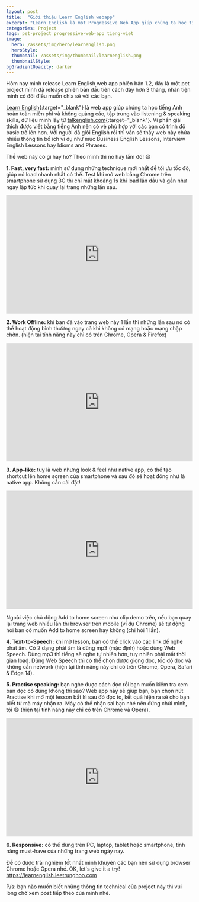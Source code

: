 ```yaml
---
layout: post
title:  "Giới thiệu Learn English webapp"
excerpt: "Learn English là một Progressive Web App giúp chúng ta học tiếng Anh"
categories: Project
tags: pet-project progressive-web-app tieng-viet
image:
  hero: /assets/img/hero/learnenglish.png
  heroStyle: 
  thumbnail: /assets/img/thumbnail/learnenglish.png
  thumbnailStyle:
bgGradientOpacity: darker
---
```


Hôm nay mình release Learn English web app phiên bản 1.2, đây là một pet project mình đã release phiên bản đầu tiên cách đây hơn 3 tháng, nhân tiện mình có đôi điều muốn chia sẽ với các bạn.

[Learn English](https://learnenglish.leetrunghoo.com){:target="_blank"} là web app giúp chúng ta học tiếng Anh hoàn toàn miễn phí và không quảng cáo, tập trung vào listening & speaking skills, dữ liệu mình lấy từ [talkenglish.com](http://www.talkenglish.com){:target="_blank"}. Vì phần giải thích được viết bằng tiếng Anh nên có vẻ phù hợp với các bạn có trình độ basic trở lên hơn. Với người đã giỏi English rồi thì vẫn sẽ thấy web này chứa nhiều thông tin bổ ích ví dụ như mục Business English Lessons, Interview English Lessons hay Idioms and Phrases.

Thế web này có gì hay ho? Theo mình thì nó hay lắm đó! :smile:

**1. Fast, very fast:** mình sử dụng những technique mới nhất để tối ưu tốc độ, giúp nó load nhanh nhất có thể. Test khi mở web bằng Chrome trên smartphone sử dụng 3G thì chỉ mất khoảng 1s khi load lần đầu và gần như ngay lập tức khi quay lại trang những lần sau.

<iframe width="100%" height="320" src="https://www.youtube.com/embed/nuJf_K5fxn0" frameborder="0" allowfullscreen></iframe>

**2. Work Offline:** khi bạn đã vào trang web này 1 lần thì những lần sau nó có thể hoạt động bình thường ngay cả khi không có mạng hoặc mạng chập chờn. (hiện tại tính năng này chỉ có trên Chrome, Opera & Firefox)

<iframe width="100%" height="320" src="https://www.youtube.com/embed/vpVN7uuOHzE" frameborder="0" allowfullscreen></iframe>

**3. App-like:** tuy là web nhưng look & feel như native app, có thể tạo shortcut lên home screen của smartphone và sau đó sẽ hoạt động như là native app. Không cần cài đặt!

<iframe width="100%" height="320" src="https://www.youtube.com/embed/TrtP4qwl3qo" frameborder="0" allowfullscreen></iframe>

Ngoài việc chủ động Add to home screen như clip demo trên, nếu bạn quay lại trang web nhiều lần thì browser trên mobile (ví dụ Chrome) sẽ tự động hỏi bạn có muốn Add to home screen hay không (chỉ hỏi 1 lần).

**4. Text-to-Speech:** khi mở lesson, bạn có thể click vào các link để nghe phát âm. Có 2 dạng phát âm là dùng mp3 (mặc định) hoặc dùng Web Speech. Dùng mp3 thì tiếng sẽ nghe tự nhiên hơn, tuy nhiên phải mất thời gian load. Dùng Web Speech thì có thể chọn được giọng đọc, tốc độ đọc và không cần network (hiện tại tính năng này chỉ có trên Chrome, Opera, Safari & Edge 14). 

**5. Practise speaking:** bạn nghe được cách đọc rồi bạn muốn kiểm tra xem bạn đọc có đúng không thì sao? Web app này sẽ giúp bạn, bạn chọn nút Practise khi mở một lesson bất kì sau đó đọc to, kết quả hiện ra sẽ cho bạn biết từ mà máy nhận ra. Máy có thể nhận sai bạn nhé nên đừng chửi mình, tội :smile: (hiện tại tính năng này chỉ có trên Chrome và Opera). 

<iframe width="100%" height="320" src="https://www.youtube.com/embed/L_4ZDqVbOKo" frameborder="0" allowfullscreen></iframe>

**6. Responsive:** có thể dùng trên PC, laptop, tablet hoặc smartphone, tính năng must-have của những trang web ngày nay.

Để có được trải nghiệm tốt nhất mình khuyên các bạn nên sử dụng browser Chrome hoặc Opera nhé. 
OK, let's give it a try! <https://learnenglish.leetrunghoo.com>

P/s: bạn nào muốn biết những thông tin technical của project này thì vui lòng chờ xem post tiếp theo của mình nhé.
